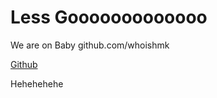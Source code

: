 # Less Gooooooooooooo
We are on Baby
github.com/whoishmk


[Github](github.com/whoishmk)
<html>
  <p>Hehehehehe</p>
</html>
